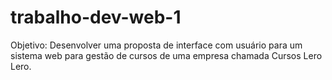 # trabalho-dev-web-1
Objetivo: Desenvolver uma proposta de interface com usuário para um sistema web para gestão de cursos de uma empresa chamada Cursos Lero Lero.
